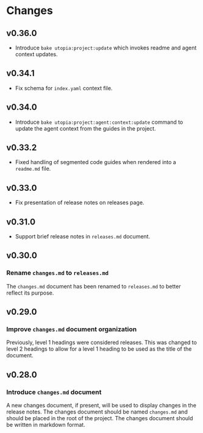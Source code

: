 # Changes

## v0.36.0

  - Introduce `bake utopia:project:update` which invokes readme and agent context updates.

## v0.34.1

  - Fix schema for `index.yaml` context file.

## v0.34.0

  - Introduce `bake utopia:project:agent:context:update` command to update the agent context from the guides in the project.

## v0.33.2

  - Fixed handling of segmented code guides when rendered into a `readme.md` file.

## v0.33.0

  - Fix presentation of release notes on releases page.

## v0.31.0

  - Support brief release notes in `releases.md` document.

## v0.30.0

### Rename `changes.md` to `releases.md`

The `changes.md` document has been renamed to `releases.md` to better reflect its purpose.

## v0.29.0

### Improve `changes.md` document organization

Previously, level 1 headings were considered releases. This was changed to level 2 headings to allow for a level 1 heading to be used as the title of the document.

## v0.28.0

### Introduce `changes.md` document

A new changes document, if present, will be used to display changes in the release notes. The changes document should be named `changes.md` and should be placed in the root of the project. The changes document should be written in markdown format.
